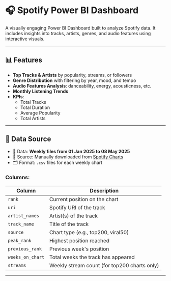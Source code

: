 # 🎧 Spotify Power BI Dashboard

A visually engaging Power BI Dashboard built to analyze Spotify data. It includes insights into tracks, artists, genres, and audio features using interactive visuals.

---

## 📊 Features

- **Top Tracks & Artists** by popularity, streams, or followers
- **Genre Distribution** with filtering by year, mood, and tempo
- **Audio Features Analysis**: danceability, energy, acousticness, etc.
- **Monthly Listening Trends**
- **KPIs**:
  - Total Tracks  
  - Total Duration  
  - Average Popularity  
  - Total Artists  

---
## 📁 Data Source

- 📅 Data: **Weekly files from 01 Jan 2025 to 08 May 2025**
- 📌 Source: Manually downloaded from [Spotify Charts](https://spotifycharts.com/)
- 🗂️ Format: `.csv` files for each weekly chart

### Columns:
| Column          | Description                                      |
|------------------|--------------------------------------------------|
| `rank`           | Current position on the chart                    |
| `uri`            | Spotify URI of the track                        |
| `artist_names`   | Artist(s) of the track                          |
| `track_name`     | Title of the track                              |
| `source`         | Chart type (e.g., top200, viral50)             |
| `peak_rank`      | Highest position reached                        |
| `previous_rank`  | Previous week's position                        |
| `weeks_on_chart` | Total weeks the track has appeared              |
| `streams`        | Weekly stream count (for top200 charts only)    |

---
